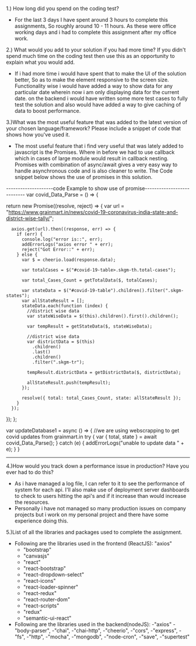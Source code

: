 1.) How long did you spend on the coding test?
- For the last 3 days I have spent around 3 hours to complete this assignments, So roughly around 10 - 11 hours. As these were office working days and i had to complete this assignment after
  my office work.


2.) What would you add to your solution if you had more time? If you didn't spend much time on the coding test then use this as an opportunity to explain what you would add.
- If i had more time i would have spent that to make the UI of the solution better, So as to make the element responsive to the screen size.
  Functionality wise i would have added a way to show data for any particular date wherein now i am only displaying data for the current date.
  on the backend i would have written some more test cases to fully test the solution and also would have added a way to give caching of data to boost performance.

3.)What was the most useful feature that was added to the latest version of your chosen language/framework? Please include a snippet of code that shows how you've used it.
- The most useful feature that i find very useful that was lately added to javascript is the Promises. Where in before we had to use callback which in cases of large module would
  result in callback nesting. Promises with combination of async/await gives a very easy way to handle asynchronous code and is also cleaner to write.
  The Code snippet below shows the use of promises in this solution.

--------------------code Example to show use of promise---------------------------
var covid_Data_Parse = () => {

return new Promise((resolve, reject) => {
var url =
"https://www.grainmart.in/news/covid-19-coronavirus-india-state-and-district-wise-tally/";

      axios.get(url).then((response, err) => {
        if (err) {
          console.log("error is::", err);
          addErrorLogs("axios error " + err);
          reject("Got Error::" + err);
        } else {
          var $ = cheerio.load(response.data);

          var totalCases = $("#covid-19-table>.skgm-th.total-cases");

          var total_Cases_Count = getTotalData($, totalCases);

          var stateData = $("#covid-19-table").children().filter(".skgm-states");
          var allStateResult = [];
          stateData.each(function (index) {
            //district wise data
            var stateWiseData = $(this).children().first().children();

            var tempResult = getStateData($, stateWiseData);

            //district wise data
            var districtData = $(this)
              .children()
              .last()
              .children()
              .filter(".skgm-tr");

            tempResult.districtData = getDistrictData($, districtData);

            allStateResult.push(tempResult);
          });

          resolve({ total: total_Cases_Count, state: allStateResult });
        }
      });

});
};

var updateDatabase1 = async () => {
//we are using webscrapping to get covid updates from grainmart.in
try {
var { total, state } = await covid_Data_Parse();
} catch (e) {
addErrorLogs("unable to update data " + e);
}
}

---------------------------------------------------------------------------------------------------------------------------------------
4.)How would you track down a performance issue in production? Have you ever had to do this?
- As i have managed a log file, I can refer to it to see the performance of system for each api.
  I'll also make use of deployment server dashboards to check to users hitting the api's and if it increase than would increase the resources.
- Personally i have not managed so many production issues on company projects but i work on my personal project and there have some experience doing this.


5.)List of all the libraries and packages used to complete the assignment.
- Following are the libraries used in the frontend (ReactJS):
  "axios"
  - "bootstrap"
  - "canvasjs"
  - "react"
  - "react-bootstrap"
  - "react-dropdown-select"
  - "react-icons"
  - "react-loader-spinner"
  - "react-redux"
  - "react-router-dom"
  - "react-scripts"
  - "redux"
  - "semantic-ui-react"
- Following are the libraries used in the backend(nodeJS):
  -"axios"
  -"body-parser",
  -"chai",
  -"chai-http",
  -"cheerio",
  -"cors",
  -"express",
  -"fs",
  -"http",
  -"mocha",
  -"mongodb",
  -"node-cron",
  -"save",
  -"supertest"
